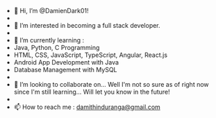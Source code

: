 - 👋 Hi, I’m @DamienDark01!
-
- 👀 I’m interested in becoming a full stack developer.
-
- 🌱 I’m currently learning :
- Java, Python, C Programming
- HTML, CSS, JavaScript, TypeScript, Angular, React.js
- Android App Development with Java
- Database Management with MySQL
-
- 💞️ I’m looking to collaborate on... Well I'm not so sure as of right now since I'm still learning... Will let you know in the future!
-
- 📫 How to reach me : damithinduranga@gmail.com

<!---
DamienDark01/DamienDark01 is a ✨ special ✨ repository because its `README.md` (this file) appears on your GitHub profile.
You can click the Preview link to take a look at your changes.
--->
